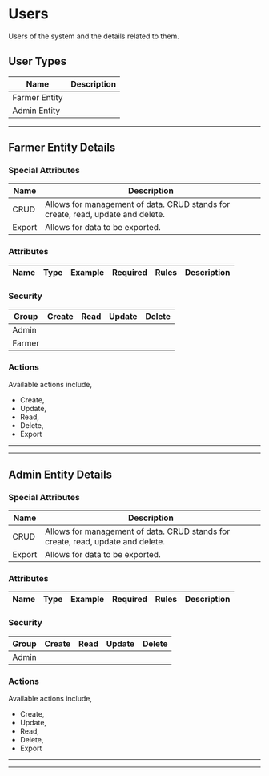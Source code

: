 # Users

Users of the system and the details related to them.

## User Types

| Name          | Description |
| ------------- | ----------- |
| Farmer Entity |             |
| Admin Entity  |             |

---

## Farmer Entity Details

### Special Attributes

| Name   | Description                                                                     |
| ------ | ------------------------------------------------------------------------------- |
| CRUD   | Allows for management of data. CRUD stands for create, read, update and delete. |
| Export | Allows for data to be exported.                                                 |

### Attributes

| Name | Type | Example | Required | Rules | Description |
| ---- | :--: | :-----: | :------: | ----- | ----------- |


### Security

| Group  |         Create          |          Read           |         Update          |         Delete          |
| ------ | :---------------------: | :---------------------: | :---------------------: | :---------------------: |
| Admin  | <i class="fa fa-check"> | <i class="fa fa-check"> | <i class="fa fa-check"> | <i class="fa fa-check"> |
| Farmer | <i class="fa fa-times"> | <i class="fa fa-check"> | <i class="fa fa-check"> | <i class="fa fa-times"> |

### Actions

Available actions include,

- Create,
- Update,
- Read,
- Delete,
- Export

---

---

## Admin Entity Details

### Special Attributes

| Name   | Description                                                                     |
| ------ | ------------------------------------------------------------------------------- |
| CRUD   | Allows for management of data. CRUD stands for create, read, update and delete. |
| Export | Allows for data to be exported.                                                 |

### Attributes

| Name | Type | Example | Required | Rules | Description |
| ---- | :--: | :-----: | :------: | ----- | ----------- |


### Security

| Group |         Create          |          Read           |         Update          |         Delete          |
| ----- | :---------------------: | :---------------------: | :---------------------: | :---------------------: |
| Admin | <i class="fa fa-check"> | <i class="fa fa-check"> | <i class="fa fa-check"> | <i class="fa fa-check"> |

### Actions

Available actions include,

- Create,
- Update,
- Read,
- Delete,
- Export

---

---
